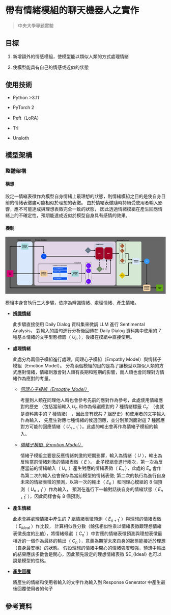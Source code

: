 # 帶有情緒模組的聊天機器人之實作

> 中央大學專題實驗

## 目標

1. 新增額外的情感模組，使模型能以類似人類的方式處理情緒

2. 使模型能具有自己的情感或近似的狀態

## 使用技術

- Python >3.11

- PyTorch 2

- Peft（LoRA）

- Trl

- Unsloth

## 模型架構

### 整體架構

#### 構想

設定一情緒表徵作為模型自身情緒上最理想的狀態，則情緒模組之目的是使自身目前的情緒表徵盡可能相似於理想的表徵。
由於情緒表徵隨時持續受使用者輸入影響，應不可能達成與理想表徵完全一致的狀態，
因此透過情緒模組在產生回應情緒上的不確定性，預期能達成近似於模型自身具有感情的效果。

#### 機制

![Model Architecture](Model_Architecture.png)

模組本身會執行三大步驟，依序為辨識情緒、處理情緒、產生情緒。

- [**辨識情緒**](src/model/docs/README_SA.md)

  此步驟直接使用 Daily Dialog 資料集來微調 LLM 進行 Sentimental Analysis，
  對輸入的語句進行分析後回傳在 Daily Dialog 資料集中使用的 7 種基本情緒的文字型態標籤（ $U_n$ ），後續在模組中直接使用。

- **處理情緒**<br>

  此處分為兩個子模組進行處理，同理心子模組（Empathy Model）與情緒子模組（Emotion Model）。
  分為兩個模組的目的是為了讓模型以類似人類的方式應對情緒，情緒刺激會對人類有長期和短期的影響，而人類也會同理對方情緒作為應對的考量。

  - [_同理心子模組（Empathy Model）_](src/model/docs/README_EP.md)

    考量到人類在同理他人時也會參考先前的應對作為參考，此處使用情緒應對的歷史
    （包括當前輸入 $U_n$ 和作為候選應對的 7 種情緒標籤 $C_n'$ （也就是資料集中的 7 種情緒） ，因此會有總共 7 組歷史）和使用者的文字輸入作為輸入，
    先產生對應七種情緒的候選回應，並分別預測面對這 7 種回應對方可能的回應情緒（ $U_{n+1}'$ ）。此處的輸出會再作為情緒子模組的輸入。

  - [_情緒子模組（Emotion Model）_](src/model/docs/README_EM.md)

    情緒子模組主要是反應情緒刺激的短期影響，輸入為情緒（ $U$ ），輸出為反映當前情緒刺激的情緒表徵（ $E$ ）。
    此子模組會進行兩次，第一次為反應當前的情緒輸入（ $U_n$ ）產生對應的情緒表徵（ $E_n$ ），此處的 $E_n$ 會作為第二次的輸入也會保存為當前模型的情緒表徵;
    第二次的執行為進行自身未來的情緒表徵的預測，以第一次的輸出（ $E_n$ ）和同理心模組的 8 個預測（ $U_{n+1}'$ ）作為輸入，
    預測在進行下一輪對話後自身的情緒狀態（ $E_{n+1}'$ ），因此同樣會有 8 個預測。

- **產生情緒**

  此處會將處理情緒中產生的 7 組情緒表徵預測（ $E_{n+1}'$ ）與理想的情緒表徵（ $E_{Ideal}$ ）作比較，
  計算相似性分數（餘弦相似性乘以情緒表徵跟理想情緒表徵長度的比值），將情緒候選（ $C_n'$ ）中對應的情緒表徵預測與理想表徵最相近的一個作為最終的輸出（ $C_n$ ），意義為期望未來自身的狀態能接近於理想（自身最安穩）的狀態。
  假設理想的情緒中開心的情緒強度較強，預想中輸出的結果應該多數會是開心，因此預先設定的理想情緒表徵 $E\_{Ideal} 也可以說是模型的性格。

- [**產生回覆**](src/model/docs/README_RG.md)

  將產生的情緒和使用者輸入的文字作為輸入到 Response Generator 中產生最後回覆使用者的句子

## 參考資料
